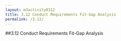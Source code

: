 ```yaml
---
layout: m3activity0312
title: 3.12 Conduct Requirements Fit-Gap Analysis	
permalink: /3.12/
---
```

##3.12 Conduct Requirements Fit-Gap Analysis	
